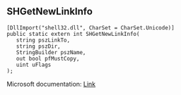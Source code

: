 ## SHGetNewLinkInfo

```
[DllImport("shell32.dll", CharSet = CharSet.Unicode)]
public static extern int SHGetNewLinkInfo(
   string pszLinkTo,
   string pszDir,
   StringBuilder pszName,
   out bool pfMustCopy,
   uint uFlags
);
```

Microsoft documentation: [Link](https://learn.microsoft.com/en-us/windows/win32/api/shellapi/nf-shellapi-shgetnewlinkinfoa)
